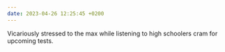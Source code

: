 ```yaml
---
date: 2023-04-26 12:25:45 +0200
---
```

Vicariously stressed to the max while listening to high schoolers cram for upcoming tests. 

